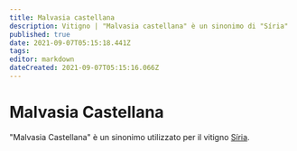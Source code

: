 ```yaml
---
title: Malvasia castellana
description: Vitigno | "Malvasia castellana" è un sinonimo di "Síria"
published: true
date: 2021-09-07T05:15:18.441Z
tags: 
editor: markdown
dateCreated: 2021-09-07T05:15:16.066Z
---
```


# Malvasia Castellana

"Malvasia Castellana" è un sinonimo utilizzato per il vitigno [Síria](/vitigni/siria).